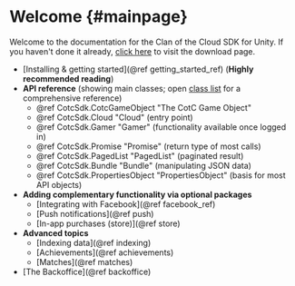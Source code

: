 Welcome {#mainpage}
===========

Welcome to the documentation for the Clan of the Cloud SDK for Unity. If you haven't done it already, [click here](https://github.com/clanofthecloud/unity-sdk/releases) to visit the download page.

- [Installing & getting started](@ref getting_started_ref) (**Highly recommended reading**)
- **API reference** (showing main classes; open [class list](annotated.html) for a comprehensive reference)
  - @ref CotcSdk.CotcGameObject "The CotC Game Object"
  - @ref CotcSdk.Cloud "Cloud" (entry point)
  - @ref CotcSdk.Gamer "Gamer" (functionality available once logged in)
  - @ref CotcSdk.Promise "Promise" (return type of most calls)
  - @ref CotcSdk.PagedList "PagedList" (paginated result)
  - @ref CotcSdk.Bundle "Bundle" (manipulating JSON data)
  - @ref CotcSdk.PropertiesObject "PropertiesObject" (basis for most API objects)
- **Adding complementary functionality via optional packages**
  - [Integrating with Facebook](@ref facebook_ref)
  - [Push notifications](@ref push)
  - [In-app purchases (store)](@ref store)
- **Advanced topics**
  - [Indexing data](@ref indexing)
  - [Achievements](@ref achievements)
  - [Matches](@ref matches)
- [The Backoffice](@ref backoffice)

